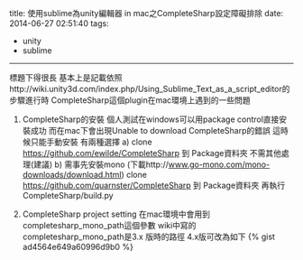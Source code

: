 title: 使用sublime為unity編輯器 in mac之CompleteSharp設定障礙排除
date: 2014-06-27 02:51:40
tags:
- unity
- sublime
---
標題下得很長
基本上是記載依照http://wiki.unity3d.com/index.php/Using_Sublime_Text_as_a_script_editor的步驟進行時
CompleteSharp這個plugin在mac環境上遇到的一些問題

1. CompleteSharp的安裝
個人測試在windows可以用package control直接安裝成功
而在mac下會出現Unable to download CompleteSharp的錯誤
這時候只能手動安裝
有兩種選擇
a) clone  https://github.com/ewilde/CompleteSharp 到 Package資料夾
不需其他處理(建議)
b) 需事先安裝mono (下載http://www.go-mono.com/mono-downloads/download.html)
clone  https://github.com/quarnster/CompleteSharp 到 Package資料夾
再執行CompleteSharp/build.py

2. CompleteSharp project setting
在mac環境中會用到completesharp_mono_path這個參數
wiki中寫的completesharp_mono_path是3.x 版時的路徑
4.x版可改為如下
{% gist ad4564e649a60996d9b0 %}